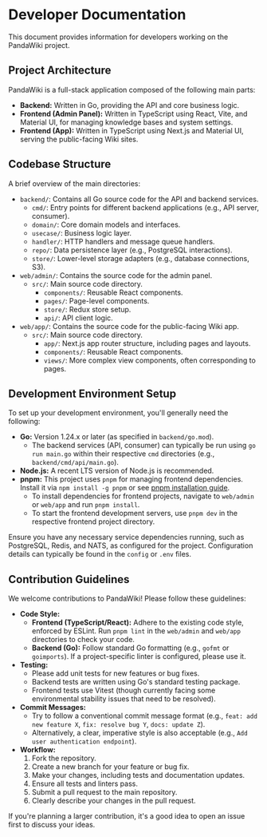 # Developer Documentation

This document provides information for developers working on the PandaWiki project.

## Project Architecture

PandaWiki is a full-stack application composed of the following main parts:

*   **Backend:** Written in Go, providing the API and core business logic.
*   **Frontend (Admin Panel):** Written in TypeScript using React, Vite, and Material UI, for managing knowledge bases and system settings.
*   **Frontend (App):** Written in TypeScript using Next.js and Material UI, serving the public-facing Wiki sites.

## Codebase Structure

A brief overview of the main directories:

*   `backend/`: Contains all Go source code for the API and backend services.
    *   `cmd/`: Entry points for different backend applications (e.g., API server, consumer).
    *   `domain/`: Core domain models and interfaces.
    *   `usecase/`: Business logic layer.
    *   `handler/`: HTTP handlers and message queue handlers.
    *   `repo/`: Data persistence layer (e.g., PostgreSQL interactions).
    *   `store/`: Lower-level storage adapters (e.g., database connections, S3).
*   `web/admin/`: Contains the source code for the admin panel.
    *   `src/`: Main source code directory.
        *   `components/`: Reusable React components.
        *   `pages/`: Page-level components.
        *   `store/`: Redux store setup.
        *   `api/`: API client logic.
*   `web/app/`: Contains the source code for the public-facing Wiki app.
    *   `src/`: Main source code directory.
        *   `app/`: Next.js app router structure, including pages and layouts.
        *   `components/`: Reusable React components.
        *   `views/`: More complex view components, often corresponding to pages.

## Development Environment Setup

To set up your development environment, you'll generally need the following:

*   **Go:** Version 1.24.x or later (as specified in `backend/go.mod`).
    *   The backend services (API, consumer) can typically be run using `go run main.go` within their respective `cmd` directories (e.g., `backend/cmd/api/main.go`).
*   **Node.js:** A recent LTS version of Node.js is recommended.
*   **pnpm:** This project uses `pnpm` for managing frontend dependencies. Install it via `npm install -g pnpm` or see [pnpm installation guide](https://pnpm.io/installation).
    *   To install dependencies for frontend projects, navigate to `web/admin` or `web/app` and run `pnpm install`.
    *   To start the frontend development servers, use `pnpm dev` in the respective frontend project directory.

Ensure you have any necessary service dependencies running, such as PostgreSQL, Redis, and NATS, as configured for the project. Configuration details can typically be found in the `config` or `.env` files.

## Contribution Guidelines

We welcome contributions to PandaWiki! Please follow these guidelines:

*   **Code Style:**
    *   **Frontend (TypeScript/React):** Adhere to the existing code style, enforced by ESLint. Run `pnpm lint` in the `web/admin` and `web/app` directories to check your code.
    *   **Backend (Go):** Follow standard Go formatting (e.g., `gofmt` or `goimports`). If a project-specific linter is configured, please use it.
*   **Testing:**
    *   Please add unit tests for new features or bug fixes.
    *   Backend tests are written using Go's standard testing package.
    *   Frontend tests use Vitest (though currently facing some environmental stability issues that need to be resolved).
*   **Commit Messages:**
    *   Try to follow a conventional commit message format (e.g., `feat: add new feature X`, `fix: resolve bug Y`, `docs: update Z`).
    *   Alternatively, a clear, imperative style is also acceptable (e.g., `Add user authentication endpoint`).
*   **Workflow:**
    1.  Fork the repository.
    2.  Create a new branch for your feature or bug fix.
    3.  Make your changes, including tests and documentation updates.
    4.  Ensure all tests and linters pass.
    5.  Submit a pull request to the main repository.
    6.  Clearly describe your changes in the pull request.

If you're planning a larger contribution, it's a good idea to open an issue first to discuss your ideas.
